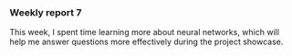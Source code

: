 ### Weekly report 7

This week, I spent time learning more about neural networks, which will help me answer questions more effectively during the project showcase.
